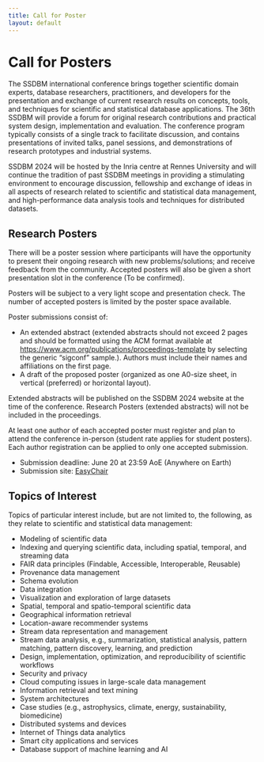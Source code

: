 ```yaml
---
title: Call for Poster
layout: default
---
```


# Call for Posters

The SSDBM international conference brings together scientific domain experts, database researchers, practitioners, and developers for the presentation and exchange of current research results on concepts, tools, and techniques for scientific and statistical database applications. The 36th SSDBM will provide a forum for original research contributions and practical system design, implementation and evaluation. The conference program typically consists of a single track to facilitate discussion, and contains presentations of invited talks, panel sessions, and demonstrations of research prototypes and industrial systems.

SSDBM 2024 will be hosted by the Inria centre at Rennes University and will continue the tradition of past SSDBM meetings in providing a stimulating environment to encourage discussion, fellowship and exchange of ideas in all aspects of research related to scientific and statistical data management, and high-performance data analysis tools and techniques for distributed datasets.

## Research Posters 

There will be a poster session where participants will have the opportunity to present their ongoing research with new problems/solutions; and receive feedback from the community. Accepted posters will also be given a short presentation slot in the conference (To be confirmed). 

Posters will be subject to a very light scope and presentation check. The number of accepted posters is limited by the  poster space available.

Poster submissions consist of: 
* An extended abstract (extended abstracts should not exceed 2 pages and should be formatted using the ACM format available at https://www.acm.org/publications/proceedings-template by selecting the generic “sigconf” sample.).
Authors must include their names and affiliations on the first page.
*  A draft of the proposed poster (organized as one A0-size sheet, in vertical (preferred) or horizontal layout).  

Extended abstracts will be published on the SSDBM 2024 website at the time of the conference. 
Research Posters (extended abstracts) will not be included in the proceedings. 

At least one author of each accepted poster must register and plan to attend  the conference in-person (student rate applies for student posters). Each author registration can be applied to only one accepted submission. 

* Submission deadline: June 20 at 23:59 AoE (Anywhere on Earth)
* Submission site: [EasyChair](https://easychair.org/conferences/?conf=ssdbm2024) 

## Topics of Interest

Topics of particular interest include, but are not limited to, the following, as they relate to scientific and statistical data management:

- Modeling of scientific data
- Indexing and querying scientific data, including spatial, temporal, and streaming data
- FAIR data principles (Findable, Accessible, Interoperable, Reusable)
- Provenance data management
- Schema evolution
- Data integration
- Visualization and exploration of large datasets
- Spatial, temporal and spatio-temporal scientific data
- Geographical information retrieval
- Location-aware recommender systems
- Stream data representation and management
- Stream data analysis, e.g., summarization, statistical analysis, pattern matching, pattern discovery, learning, and prediction
- Design, implementation, optimization, and reproducibility of scientific workflows
- Security and privacy
- Cloud computing issues in large-scale data management
- Information retrieval and text mining
- System architectures
- Case studies (e.g., astrophysics, climate, energy, sustainability, biomedicine)
- Distributed systems and devices
- Internet of Things data analytics
- Smart city applications and services
- Database support of machine learning and AI

<!-- For questions regarding the call for papers, contact [ssdbm2023@easychair.org](mailto:ssdbm2023@easychair.org).-->

